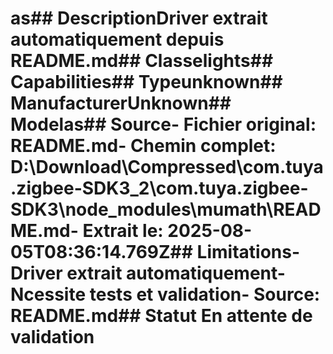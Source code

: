 # as##  DescriptionDriver extrait automatiquement depuis README.md##  Classelights##  Capabilities##  Typeunknown##  ManufacturerUnknown##  Modelas##  Source- **Fichier original**: README.md- **Chemin complet**: D:\Download\Compressed\com.tuya.zigbee-SDK3_2\com.tuya.zigbee-SDK3\node_modules\mumath\README.md- **Extrait le**: 2025-08-05T08:36:14.769Z##  Limitations- Driver extrait automatiquement- Ncessite tests et validation- Source: README.md##  Statut En attente de validation